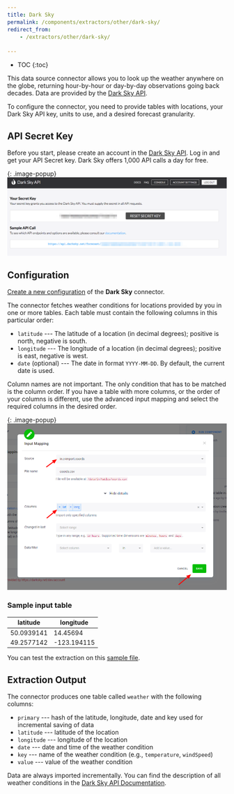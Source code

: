 ```yaml
---
title: Dark Sky
permalink: /components/extractors/other/dark-sky/
redirect_from:
    - /extractors/other/dark-sky/

---
```


* TOC
{:toc}

This data source connector allows you to look up the weather anywhere on the globe, returning hour-by-hour or day-by-day observations going back decades.
Data are provided by the [Dark Sky API](https://darksky.net/dev).

To configure the connector, you need to provide tables with locations, your Dark Sky API key, units to use, and a desired forecast granularity.

## API Secret Key
Before you start, please create an account in the [Dark Sky API](https://darksky.net/dev). Log in and get your API Secret key.
Dark Sky offers 1,000 API calls a day for free.

{: .image-popup}
![Screenshot - Dark Sky API key](/components/extractors/other/dark-sky/dark-sky-token.png)

## Configuration
[Create a new configuration](/components/#creating-component-configuration) of the **Dark Sky** connector.

The connector fetches weather conditions for locations provided by you in one or more tables.
Each table must contain the following columns in this particular order:

- `latitude` --- The latitude of a location (in decimal degrees); positive is north, negative is south.
- `longitude` --- The longitude of a location (in decimal degrees); positive is east, negative is west.
- `date` (optional) --- The date in format `YYYY-MM-DD`. By default, the current date is used.

Column names are not important. The only condition that has to be matched is the column order. 
If you have a table with more columns, or the order of your columns is different, use the advanced input mapping and 
select the required columns in the desired order.

{: .image-popup}
![Screenshot - Advanced Input Mapping](/components/extractors/other/dark-sky/input-mapping.png)

### Sample input table

|latitude|longitude|
|-----|----|
|50.0939141|14.45694|
|49.2577142|-123.194115|

You can test the extraction on this [sample file](/components/extractors/other/dark-sky/coords.csv).

## Extraction Output
The connector produces one table called `weather` with the following columns:

- `primary` --- hash of the latitude, longitude, date and key used for incremental saving of data
- `latitude` --- latitude of the location
- `longitude` --- longitude of the location
- `date` --- date and time of the weather condition
- `key` --- name of the weather condition (e.g., `temperature`, `windSpeed`)
- `value` --- value of the weather condition

Data are always imported incrementally.
You can find the description of all weather conditions in the [Dark Sky API Documentation](https://darksky.net/dev/docs#data-point-object).



